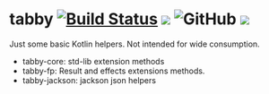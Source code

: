 # tabby [![Build Status](https://github.com/sksamuel/tabby/workflows/master/badge.svg)](https://github.com/sksamuel/tabby/actions) [<img src="https://img.shields.io/maven-central/v/com.sksamuel.tabby/tabby-fp-jvm.svg?label=latest%20release"/>](http://search.maven.org/#search|ga|1|tabby) ![GitHub](https://img.shields.io/github/license/sksamuel/tabby) [<img src="https://img.shields.io/nexus/s/https/oss.sonatype.org/com.sksamuel.tabby/tabby-core-jvm.svg?label=latest%20snapshot"/>](https://oss.sonatype.org/content/repositories/snapshots/com/sksamuel/tabby/tabby-core-jvm/)

Just some basic Kotlin helpers.
Not intended for wide consumption.

* tabby-core: std-lib extension methods
* tabby-fp: Result and effects extensions methods.
* tabby-jackson: jackson json helpers
